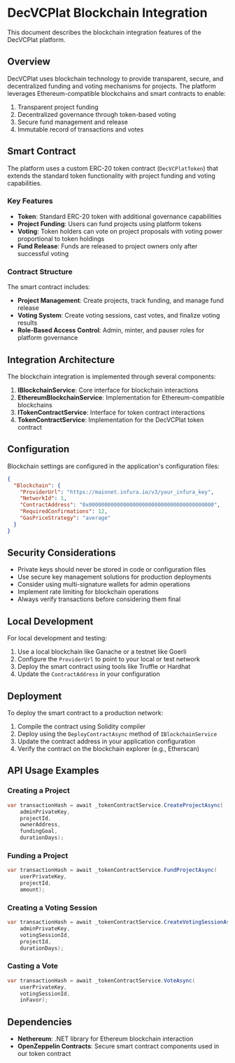 # DecVCPlat Blockchain Integration

This document describes the blockchain integration features of the DecVCPlat platform.

## Overview

DecVCPlat uses blockchain technology to provide transparent, secure, and decentralized funding and voting mechanisms for projects. The platform leverages Ethereum-compatible blockchains and smart contracts to enable:

1. Transparent project funding
2. Decentralized governance through token-based voting
3. Secure fund management and release
4. Immutable record of transactions and votes

## Smart Contract

The platform uses a custom ERC-20 token contract (`DecVCPlatToken`) that extends the standard token functionality with project funding and voting capabilities.

### Key Features

- **Token**: Standard ERC-20 token with additional governance capabilities
- **Project Funding**: Users can fund projects using platform tokens
- **Voting**: Token holders can vote on project proposals with voting power proportional to token holdings
- **Fund Release**: Funds are released to project owners only after successful voting

### Contract Structure

The smart contract includes:

- **Project Management**: Create projects, track funding, and manage fund release
- **Voting System**: Create voting sessions, cast votes, and finalize voting results
- **Role-Based Access Control**: Admin, minter, and pauser roles for platform governance

## Integration Architecture

The blockchain integration is implemented through several components:

1. **IBlockchainService**: Core interface for blockchain interactions
2. **EthereumBlockchainService**: Implementation for Ethereum-compatible blockchains
3. **ITokenContractService**: Interface for token contract interactions
4. **TokenContractService**: Implementation for the DecVCPlat token contract

## Configuration

Blockchain settings are configured in the application's configuration files:

```json
{
  "Blockchain": {
    "ProviderUrl": "https://mainnet.infura.io/v3/your_infura_key",
    "NetworkId": 1,
    "ContractAddress": "0x0000000000000000000000000000000000000000",
    "RequiredConfirmations": 12,
    "GasPriceStrategy": "average"
  }
}
```

## Security Considerations

- Private keys should never be stored in code or configuration files
- Use secure key management solutions for production deployments
- Consider using multi-signature wallets for admin operations
- Implement rate limiting for blockchain operations
- Always verify transactions before considering them final

## Local Development

For local development and testing:

1. Use a local blockchain like Ganache or a testnet like Goerli
2. Configure the `ProviderUrl` to point to your local or test network
3. Deploy the smart contract using tools like Truffle or Hardhat
4. Update the `ContractAddress` in your configuration

## Deployment

To deploy the smart contract to a production network:

1. Compile the contract using Solidity compiler
2. Deploy using the `DeployContractAsync` method of `IBlockchainService`
3. Update the contract address in your application configuration
4. Verify the contract on the blockchain explorer (e.g., Etherscan)

## API Usage Examples

### Creating a Project

```csharp
var transactionHash = await _tokenContractService.CreateProjectAsync(
    adminPrivateKey,
    projectId,
    ownerAddress,
    fundingGoal,
    durationDays);
```

### Funding a Project

```csharp
var transactionHash = await _tokenContractService.FundProjectAsync(
    userPrivateKey,
    projectId,
    amount);
```

### Creating a Voting Session

```csharp
var transactionHash = await _tokenContractService.CreateVotingSessionAsync(
    adminPrivateKey,
    votingSessionId,
    projectId,
    durationDays);
```

### Casting a Vote

```csharp
var transactionHash = await _tokenContractService.VoteAsync(
    userPrivateKey,
    votingSessionId,
    inFavor);
```

## Dependencies

- **Nethereum**: .NET library for Ethereum blockchain interaction
- **OpenZeppelin Contracts**: Secure smart contract components used in our token contract
